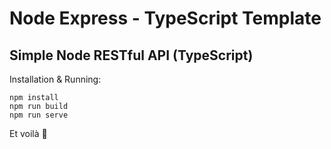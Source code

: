 # Node Express - TypeScript Template

## Simple Node RESTful API (TypeScript)

Installation & Running:
```
npm install
npm run build
npm run serve
```

Et voilà 🕺